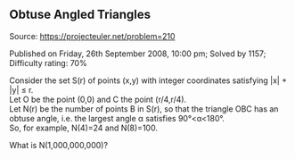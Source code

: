 Obtuse Angled Triangles
-----------------------

Source: https://projecteuler.net/problem=210

Published on Friday, 26th September 2008, 10:00 pm; Solved by 1157;
Difficulty rating: 70%

Consider the set S(r) of points (x,y) with integer coordinates
satisfying |x| + |y| ≤ r.\
 Let O be the point (0,0) and C the point (r/4,r/4).\
 Let N(r) be the number of points B in S(r), so that the triangle OBC
has an obtuse angle, i.e. the largest angle α satisfies 90°\<α\<180°.\
 So, for example, N(4)=24 and N(8)=100.

What is N(1,000,000,000)?
